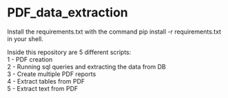 # PDF_data_extraction

Install the requirements.txt with the command pip install -r requirements.txt in your shell.

Inside this repository are 5 different scripts: <br>
1 - PDF creation <br>
2 - Running sql queries and extracting the data from DB <br>
3 - Create multiple PDF reports <br>
4 - Extract tables from PDF <br>
5 - Extract text from PDF <br>
